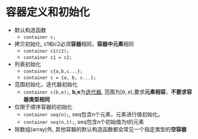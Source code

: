 # 容器定义和初始化

- 默认构造函数
  - `container c;`
- 拷贝初始化, c1和c2必须**容器**相同，**容器中元素**相同
  - `container c1(c2);`
  - `container c1 = c2;`
- 列表初始化
  - `container c{a,b,c...};`
  - `container c = {a, b, c...};`
- 范围初始化，迭代器初始化
  - `container c(b,e);`, **b,e**为[迭代器](c++-iterator.md), 范围为$[b,e)$,要求**元素相容**，**不要求容器类型相同**
- 仅限于顺序容器的初始化
  - `container seq(n);`, seq包含n个元素，元素进行值初始化。
  - `container seq(n,t);`, seq包含n个初始值为t的元素
- 除数组(array)外, 其他容器的默认构造函数都会常见一个指定类型的**空容器**